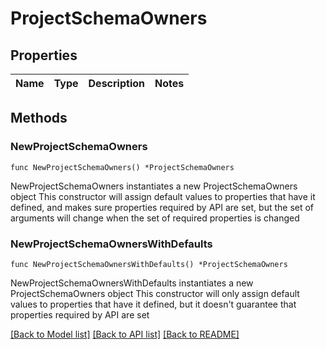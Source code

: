# ProjectSchemaOwners

## Properties

Name | Type | Description | Notes
------------ | ------------- | ------------- | -------------

## Methods

### NewProjectSchemaOwners

`func NewProjectSchemaOwners() *ProjectSchemaOwners`

NewProjectSchemaOwners instantiates a new ProjectSchemaOwners object
This constructor will assign default values to properties that have it defined,
and makes sure properties required by API are set, but the set of arguments
will change when the set of required properties is changed

### NewProjectSchemaOwnersWithDefaults

`func NewProjectSchemaOwnersWithDefaults() *ProjectSchemaOwners`

NewProjectSchemaOwnersWithDefaults instantiates a new ProjectSchemaOwners object
This constructor will only assign default values to properties that have it defined,
but it doesn't guarantee that properties required by API are set


[[Back to Model list]](../README.md#documentation-for-models) [[Back to API list]](../README.md#documentation-for-api-endpoints) [[Back to README]](../README.md)


